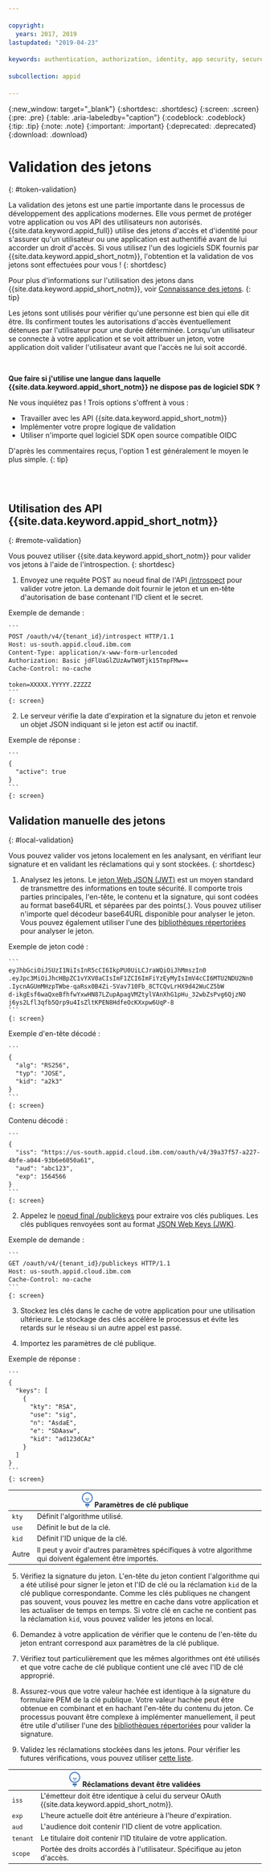 ```yaml
---

copyright:
  years: 2017, 2019
lastupdated: "2019-04-23"

keywords: authentication, authorization, identity, app security, secure, tokens, jwt, development

subcollection: appid

---
```


{:new_window: target="_blank"}
{:shortdesc: .shortdesc}
{:screen: .screen}
{:pre: .pre}
{:table: .aria-labeledby="caption"}
{:codeblock: .codeblock}
{:tip: .tip}
{:note: .note}
{:important: .important}
{:deprecated: .deprecated}
{:download: .download}


# Validation des jetons
{: #token-validation}

La validation des jetons est une partie importante dans le processus de développement des applications modernes. Elle vous permet de protéger votre application ou vos API des utilisateurs non autorisés. {{site.data.keyword.appid_full}} utilise des jetons d'accès et d'identité pour s'assurer qu'un utilisateur ou une application est authentifié avant de lui accorder un droit d'accès. Si vous utilisez l'un des logiciels SDK fournis par {{site.data.keyword.appid_short_notm}}, l'obtention et la validation de vos jetons sont effectuées pour vous !
{: shortdesc}

Pour plus d'informations sur l'utilisation des jetons dans {{site.data.keyword.appid_short_notm}}, voir [Connaissance des jetons](/docs/services/appid?topic=appid-tokens#tokens).
{: tip}

Les jetons sont utilisés pour vérifier qu'une personne est bien qui elle dit être. Ils confirment toutes les autorisations d'accès éventuellement détenues par l'utilisateur pour une durée déterminée. Lorsqu'un utilisateur se connecte à votre application et se voit attribuer un jeton, votre application doit valider l'utilisateur avant que l'accès ne lui soit accordé.

</br>

**Que faire si j'utilise une langue dans laquelle {{site.data.keyword.appid_short_notm}} ne dispose pas de logiciel SDK ?**

Ne vous inquiétez pas ! Trois options s'offrent à vous :

* Travailler avec les API {{site.data.keyword.appid_short_notm}}
* Implémenter votre propre logique de validation
* Utiliser n'importe quel logiciel SDK open source compatible OIDC

D'après les commentaires reçus, l'option 1 est généralement le moyen le plus simple.
{: tip}

</br>
</br>

## Utilisation des API {{site.data.keyword.appid_short_notm}}
{: #remote-validation}

Vous pouvez utiliser {{site.data.keyword.appid_short_notm}} pour valider vos jetons à l'aide de l'introspection.
{: shortdesc}

1. Envoyez une requête POST au noeud final de l'API [/introspect](https://us-south.appid.cloud.ibm.com/swagger-ui/#/Authorization%20Server%20-%20Authorization%20Server%20V4/oauth-server.token) pour valider votre jeton. La demande doit fournir le jeton et un en-tête d'autorisation de base contenant l'ID client et le secret.

  Exemple de demande :

    ```
    POST /oauth/v4/{tenant_id}/introspect HTTP/1.1
    Host: us-south.appid.cloud.ibm.com
    Content-Type: application/x-www-form-urlencoded
    Authorization: Basic jdFlUaGlZUzAwTW0Tjk15TmpFMw==
    Cache-Control: no-cache

    token=XXXXX.YYYYY.ZZZZZ
    ```
    {: screen}

2. Le serveur vérifie la date d'expiration et la signature du jeton et renvoie un objet JSON indiquant si le jeton est actif ou inactif.

  Exemple de réponse :

    ```
    {
      "active": true
    }
    ```
    {: screen}


## Validation manuelle des jetons
{: #local-validation}

Vous pouvez valider vos jetons localement en les analysant, en vérifiant leur signature et en validant les réclamations qui y sont stockées.
{: shortdesc}


1. Analysez les jetons. Le [jeton Web JSON (JWT)](https://tools.ietf.org/html/rfc7519) est un moyen standard de transmettre des informations en toute sécurité. Il comporte trois parties principales, l'en-tête, le contenu et la signature, qui sont codées au format base64URL et séparées par des points(.). Vous pouvez utiliser n'importe quel décodeur base64URL disponible pour analyser le jeton. Vous pouvez également utiliser l'une des [bibliothèques répertoriées](https://jwt.io/#libraries-io) pour analyser le jeton.

  Exemple de jeton codé :

    ```
    eyJhbGciOiJSUzI1NiIsInR5cCI6IkpPU0UiLCJraWQiOiJhMmszIn0
    .eyJpc3MiOiJhcHBpZC1vYXV0aCIsImF1ZCI6ImFiYzEyMyIsImV4cCI6MTU2NDU2Nn0
    .IycnAGUmMHzpTWbe-qaRsx0B4Zi-SVav710Fb_8CTCQvLrHX9d42WuCZ5bW
    d-ikgEsf6waQxeBfhfwYxwHN87LZupApagVMZtylVAnXhG1pHu_32wbZsPvg6QjzNO
    j6ys2Lfl3qfb5Qrp9u4IsZltKPEN8HdfeOcKXxpw6UqP-8
    ```
    {: screen}

  Exemple d'en-tête décodé :

    ```
    {
      "alg": "RS256",
      "typ": "JOSE",
      "kid": "a2k3"
    }
    ```
    {: screen}

  Contenu décodé :

    ```
    {
      "iss": "https://us-south.appid.cloud.ibm.com/oauth/v4/39a37f57-a227-4bfe-a044-93b6e6050a61",
      "aud": "abc123",
      "exp": 1564566
    }
    ```
    {: screen}

2. Appelez le [noeud final /publickeys](https://us-south.appid.cloud.ibm.com/swagger-ui/#!/Authorization_Server_V4/publicKeys) pour extraire vos clés publiques. Les clés publiques renvoyées sont au format [JSON Web Keys (JWK)](https://tools.ietf.org/html/rfc7517).

  Exemple de demande :

    ```
    GET /oauth/v4/{tenant_id}/publickeys HTTP/1.1
    Host: us-south.appid.cloud.ibm.com
    Cache-Control: no-cache
    ```
    {: screen}

3. Stockez les clés dans le cache de votre application pour une utilisation ultérieure. Le stockage des clés accélère le processus et évite les retards sur le réseau si un autre appel est passé.

4. Importez les paramètres de clé publique.

  Exemple de réponse :

    ```
    {
      "keys": [
        {
          "kty": "RSA",
          "use": "sig",
          "n": "AsdaE",
          "e": "SDAasw",
          "kid": "ad123dCAz"
        }
      ]
    }
    ```
    {: screen}

  <table>
    <thead>
      <th colspan=2><img src="images/idea.png" alt="Icône Plus d'informations"/> Paramètres de clé publique </th>
    </thead>
    <tbody>
      <tr>
        <td><code>kty</code></td>
        <td>Définit l'algorithme utilisé.</td>
      </tr>
      <tr>
        <td><code>use</code></td>
        <td>Définit le but de la clé.</td>
      </tr>
      <tr>
        <td><code>kid</code></td>
        <td>Définit l'ID unique de la clé.</td>
      </tr>
      <tr>
        <td>Autre</td>
        <td>Il peut y avoir d'autres paramètres spécifiques à votre algorithme qui doivent également être importés.</td>
      </tr>
    </tbody>
  </table>

5. Vérifiez la signature du jeton. L'en-tête du jeton contient l'algorithme qui a été utilisé pour signer le jeton et l'ID de clé ou la réclamation `kid` de la clé publique correspondante. Comme les clés publiques ne changent pas souvent, vous pouvez les mettre en cache dans votre application et les actualiser de temps en temps. Si votre clé en cache ne contient pas la réclamation `kid`, vous pouvez valider les jetons en local.

  1. Demandez à votre application de vérifier que le contenu de l'en-tête du jeton entrant correspond aux paramètres de la clé publique.
  2. Vérifiez tout particulièrement que les mêmes algorithmes ont été utilisés et que votre cache de clé publique contient une clé avec l'ID de clé approprié.
  3. Assurez-vous que votre valeur hachée est identique à la signature du formulaire PEM de la clé publique. Votre valeur hachée peut être obtenue en combinant et en hachant l'en-tête du contenu du jeton. Ce processus pouvant être complexe à implémenter manuellement, il peut être utile d'utiliser l'une des [bibliothèques répertoriées](https://jwt.io/) pour valider la signature.

6. Validez les réclamations stockées dans les jetons. Pour vérifier les futures vérifications, vous pouvez utiliser [cette liste](https://openid.net/specs/openid-connect-core-1_0.html#IDTokenValidation).
  <table>
    <thead>
      <th colspan=2><img src="images/idea.png" alt="Icône Plus d'informations"/> Réclamations devant être validées </th>
    </thead>
    <tbody>
      <tr>
        <td><code>iss</code></td>
        <td>L'émetteur doit être identique à celui du serveur OAuth {{site.data.keyword.appid_short_notm}}.</td>
      </tr>
      <tr>
        <td><code>exp</code></td>
        <td>L'heure actuelle doit être antérieure à l'heure d'expiration.</td>
      </tr>
      <tr>
        <td><code>aud</code></td>
        <td>L'audience doit contenir l'ID client de votre application.</td>
      </tr>
      <tr>
        <td><code>tenant</code></td>
        <td>Le titulaire doit contenir l'ID titulaire de votre application.</td>
      </tr>
      <tr>
        <td><code>scope</code></td>
        <td>Portée des droits accordés à l'utilisateur. Spécifique au jeton d'accès.</td>
      </tr>
    </tbody>
  </table>
